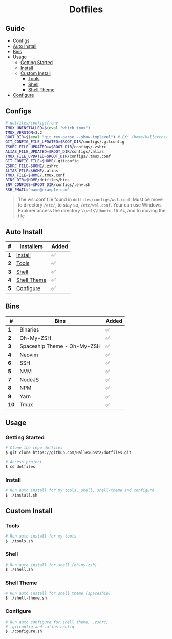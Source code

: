 <h1 align="center">Dotfiles</h1>

## Guide

- [Configs](#configs)
- [Auto Install](#install)
- [Bins](#bins)
- [Usage](#usage)
  - [Getting Started](#getting-started)
  - [Install](#install)
  - [Custom Install](#custom-install)
    - [Tools](#tools)
    - [Shell](#shell)
    - [Shell Theme](#shell-theme)
- [Configure](#configure)

[](#configs)

## Configs

```sh
# dotfiles/configs/.env
TMUX_UNINSTALLED=$(eval "which tmux")
TMUX_VERSION=3.2
ROOT_DIR=$(eval "git rev-parse --show-toplevel") # EX: /home/hallexcosta/dotfiles
GIT_CONFIG_FILE_UPDATED=$ROOT_DIR/configs/.gitconfig
ZSHRC_FILE_UPDATED==$ROOT_DIR/configs/.zshrc
ALIAS_FILE_UPDATED=$ROOT_DIR/configs/.alias
TMUX_FILE_UPDATED=$ROOT_DIR/configs/.tmux.conf
GIT_CONFIG_FILE=$HOME/.gitconfig
ZSHRC_FILE=$HOME/.zshrc
ALIAS_FILE=$HOME/.alias
TMUX_FILE=$HOME/.tmux.conf
BINS_DIR=$HOME/dotfiles/bins
ENV_CONFIGS=$ROOT_DIR/configs/.env.sh
SSH_EMAIL="name@example.com"
```

> The wsl.conf file found in `dotfiles/configs/wsl.conf`.
> Must be move to directory `/etc/`, to stay so, `/etc/wsl.conf`.
> Your can use Windows Explorer access the directory
> `\\wsl$\Ubuntu-18.04`, and to moving the file

[](#auto-install)

## Auto Install

| #     | Installers                  | Added |
| ----- | --------------------------- | ----- |
| **1** | [Install](#install)             | ✅    |
| **2** | [Tools](#tools)             | ✅    |
| **3** | [Shell](#shell)             | ✅    |
| **4** | [Shell Theme](#shell-theme) | ✅    |
| **5** | [Configure](#configure)     | ✅    |

[](#bins)

## Bins

| #      | Bins                        | Added |
| ------ | --------------------------- | ----- |
| **1**  | Binaries                    | ✅    |
| **2**  | Oh-My-ZSH                   | ✅    |
| **3**  | Spaceship Theme - Oh-My-ZSH | ✅    |
| **4**  | Neovim                      | ✅    |
| **6**  | SSH                         | ✅    |
| **5**  | NVM                         | ✅    |
| **7**  | NodeJS                      | ✅    |
| **8**  | NPM                         | ✅    |
| **9**  | Yarn                        | ✅    |
| **10** | Tmux                        | ✅    |

[](#usage)

## Usage

[](#getting-started)

### Getting Started

```sh
# Clone the repo dotfiles
$ git clone https://github.com/HallexCosta/dotfiles.git

# Access project
$ cd dotfiles
```

[](#install)
### Install
```sh
# Run auto install for my tools, shell, shell-theme and configure
$ ./install.sh
```

[](#custom-install)
## Custom Install

### Tools

[](#tools)

```sh
# Run auto install for my tools
$ ./tools.sh
```

### Shell

[](#shell)

```sh
# Run auto install for shell (oh-my-zsh)
$ ./shell.sh
```

### Shell Theme

[](#shell-theme)

```sh
# Run auto install for shell theme (spaceship)
$ ./shell-theme.sh
```

### Configure

[](#configure)

```sh
# Run auto configure for shell theme, .zshrc,
# .gitconfig and .alias config
$ ./configure.sh
```
